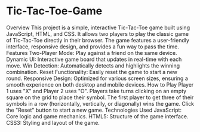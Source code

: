 # Tic-Tac-Toe-Game
Overview
This project is a simple, interactive Tic-Tac-Toe game built using JavaScript, HTML, and CSS. It allows two players to play the classic game of Tic-Tac-Toe directly in their browser. The game features a user-friendly interface, responsive design, and provides a fun way to pass the time.
Features
Two-Player Mode: Play against a friend on the same device.
Dynamic UI: Interactive game board that updates in real-time with each move.
Win Detection: Automatically detects and highlights the winning combination.
Reset Functionality: Easily reset the game to start a new round.
Responsive Design: Optimized for various screen sizes, ensuring a smooth experience on both desktop and mobile devices.
How to Play
Player 1 uses "X" and Player 2 uses "O".
Players take turns clicking on an empty square on the grid to place their symbol.
The first player to get three of their symbols in a row (horizontally, vertically, or diagonally) wins the game.
Click the "Reset" button to start a new game.
Technologies Used
JavaScript: Core logic and game mechanics.
HTML5: Structure of the game interface.
CSS3: Styling and layout of the game.
